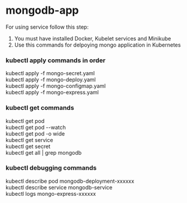 # mongodb-app
For using service follow this step:
  1. You must have installed Docker, Kubelet services and Minikube
  2. Use this commands for delpoying mongo application in Kubernetes

### kubectl apply commands in order

  kubectl apply -f mongo-secret.yaml\
  kubectl apply -f mongo-deploy.yaml\
  kubectl apply -f mongo-configmap.yaml\
  kubectl apply -f mongo-express.yaml

### kubectl get commands

  kubectl get pod\
  kubectl get pod --watch\
  kubectl get pod -o wide\
  kubectl get service\
  kubectl get secret\
  kubectl get all | grep mongodb


### kubectl debugging commands

  kubectl describe pod mongodb-deployment-xxxxxx\
  kubectl describe service mongodb-service\
  kubectl logs mongo-express-xxxxxx
